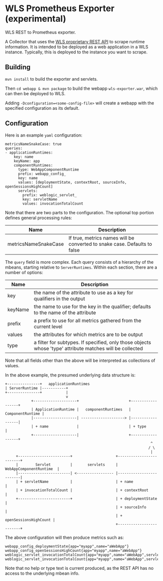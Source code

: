 WLS Prometheus Exporter (experimental)
=====

WLS REST to Prometheus exporter.

A Collector that uses the [WLS proprietary REST API](https://docs.oracle.com/middleware/1221/wls/WLRUR/overview.htm#WLRUR111) to scrape runtime information. It is intended to be deployed as a
web application in a WLS instance. Typically, this is deployed to the instance you want to scrape.

## Building

`mvn install` to build the exporter and servlets. 

Then `cd webapp & mvn package` to build the webapp `wls-exporter.war`, which can then be deployed to WLS.

Adding `-Dconfiguration=<some-config-file>` will create a webapp with the specified configuration as its default.

## Configuration
Here is an example `yaml` configuration:
```
metricsNameSnakeCase: true
queries:
- applicationRuntimes:
    key: name
    keyName: app
    componentRuntimes:
      type: WebAppComponentRuntime
      prefix: webapp_config_
      key: name
      values: [deploymentState, contextRoot, sourceInfo, openSessionsHighCount]
      servlets:
        prefix: weblogic_servlet_
        key: servletName
        values: invocationTotalCount
```
Note that there are two parts to the configuration. The optional top portion defines general processing rules:

| Name | Description |
| --- | --- |
| metricsNameSnakeCase | If true, metrics names will be converted to snake case. Defaults to false |

The `query` field is more complex. Each query consists of a hierarchy of the mbeans, starting relative to `ServerRuntimes`.
Within each section, there are a number of options:

| Name | Description |
| --- | --- |
| key | the name of the attribute to use as a key for qualifiers in the output |
| keyName | the name to use for the key in the qualifier; defaults to the name of the attribute |
| prefix | a prefix to use for all metrics gathered from the current level |
| values | the attributes for which metrics are to be output |
| type | a filter for subtypes. If specified, only those objects whose 'type' attribute matches will be collected |

Note that all fields other than the above will be interpreted as collections of values.

In the above example, the presumed underlying data structure is:
```
+---------------+   applicationRuntimes     
| ServerRuntime |-----------+                 
+---------------+           |
                            v
            +--------------------+                       +------------------+
            | ApplicationRuntime |   componentRuntimes   | ComponentRuntime |
            |--------------------| --------------------> |------------------|
            | + name             |                       | + type           |
            +--------------------|                       +------------------+
                                                                   ^
                                                                  / \
                                                                   |
     +------------------------+                    +-------------------------+
     |        Servlet         |       servlets     | WebAppComponentRuntime  |
     |------------------------| <----------------- |-------------------------|
     | + servletName          |                    | + name                  |
     | + invocationTotalCount |                    | + contextRoot           |
     +------------------------+                    | + deploymentState       |
                                                   | + sourceInfo            |
                                                   | + openSessionsHighCount |
                                                   +-------------------------+
```                                                             
 The above configuration will then produce metrics such as:
```
webapp_config_deploymentState{app="myapp",name="aWebApp"}                                                             
webapp_config_openSessionsHighCount{app="myapp",name="aWebApp"}
weblogic_servlet_invocationTotalCount{app="myapp",name="aWebApp",servletName="servlet1"}                                                             
weblogic_servlet_invocationTotalCount{app="myapp",name="aWebApp",servletName="simpleServlet"}                                                             
```                                                             
Note that no help or type text is current produced, as the REST API has no access to the underlying mbean info.
